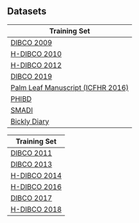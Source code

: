 
## Datasets

| Training Set |
|--------------|
| [DIBCO 2009](http://users.iit.demokritos.gr/~bgat/DIBCO2009/benchmark/) |
| [H-DIBCO 2010](http://users.iit.demokritos.gr/~bgat/H-DIBCO2010/benchmark/) |
| [H-DIBCO 2012](http://utopia.duth.gr/~ipratika/HDIBCO2012/benchmark/) |
| [DIBCO 2019](https://vc.ee.duth.gr/dibco2019/benchmark/) |
| [Palm Leaf Manuscript (ICFHR 2016)](http://amadi.univ-lr.fr/ICFHR2016_Contest/) |
| [PHIBD](http://www.iaprtc11.org/mediawiki/index.php/Persian_Heritage_Image_Binarization_Dataset_(PHIBD_2012)) |
| [SMADI](https://tc11.cvc.uab.es/datasets/SMADI_1) |
| [Bickly Diary](https://github.com/vqnhat/DSN-Binarization/files/2793688/original_gt_labeled.zip) |

| Training Set |
|--------------|
| [DIBCO 2011](http://utopia.duth.gr/~ipratika/DIBCO2011/benchmark/) |
| [DIBCO 2013](http://utopia.duth.gr/~ipratika/DIBCO2013/benchmark/) |
| [H-DIBCO 2014](http://users.iit.demokritos.gr/~bgat/HDIBCO2014/benchmark/) |
| [H-DIBCO 2016](http://vc.ee.duth.gr/h-dibco2016/benchmark/) |
| [DIBCO 2017](http://vc.ee.duth.gr/dibco2017/benchmark/) |
| [H-DIBCO 2018](https://vc.ee.duth.gr/h-dibco2018/benchmark/) |
